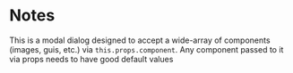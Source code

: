 # Notes

This is a modal dialog designed to accept a wide-array of components (images, guis, etc.) via `this.props.component`. Any component passed to it via props needs to have good default values
